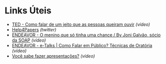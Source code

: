 # Links Úteis

* [TED - Como falar de um jeito que as pessoas queiram ouvir](https://www.youtube.com/watch?v=D236cCikGmA) _(vídeo)_
* [Help4Papers](https://twitter.com/help4papers) _(twitter)_
* [ENDEAVOR - O menino que só tinha uma chance / By Joni Galvão, sócio da SOAP](https://www.youtube.com/watch?v=svMhlBETlTk) _(vídeo)_
* [ENDEAVOR - e-Talks | Como Falar em Público? Técnicas de Oratória](https://www.youtube.com/watch?v=G_CsArW2NFo) _(vídeo)_
* [Você sabe fazer apresentações?](https://www.youtube.com/watch?v=6r1tb6EGEFk) _(vídeo)_